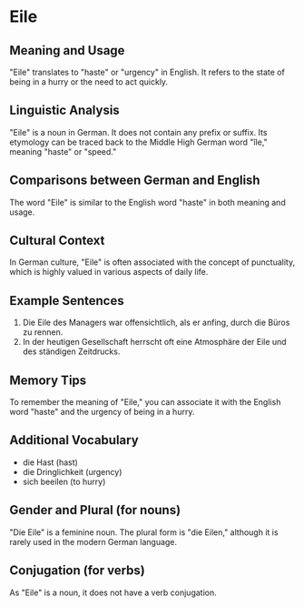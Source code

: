 # Eile
## Meaning and Usage
"Eile" translates to "haste" or "urgency" in English. It refers to the state of being in a hurry or the need to act quickly.

## Linguistic Analysis
"Eile" is a noun in German. It does not contain any prefix or suffix. Its etymology can be traced back to the Middle High German word "île," meaning "haste" or "speed."

## Comparisons between German and English
The word "Eile" is similar to the English word "haste" in both meaning and usage.

## Cultural Context
In German culture, "Eile" is often associated with the concept of punctuality, which is highly valued in various aspects of daily life.

## Example Sentences
1. Die Eile des Managers war offensichtlich, als er anfing, durch die Büros zu rennen.
2. In der heutigen Gesellschaft herrscht oft eine Atmosphäre der Eile und des ständigen Zeitdrucks.

## Memory Tips
To remember the meaning of "Eile," you can associate it with the English word "haste" and the urgency of being in a hurry.

## Additional Vocabulary
- die Hast (hast)
- die Dringlichkeit (urgency)
- sich beeilen (to hurry)

## Gender and Plural (for nouns)
"Die Eile" is a feminine noun. The plural form is "die Eilen," although it is rarely used in the modern German language.

## Conjugation (for verbs)
As "Eile" is a noun, it does not have a verb conjugation.